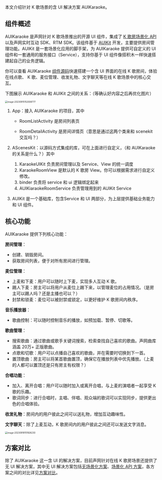 本文介绍针对 K 歌场景的含 UI 解决方案 AUIKaraoke。

## 组件概述

AUIKaraoke 是声网针对 K 歌场景推出的开源 UI 组件，集成了 [K 歌房场景化 API]() 以及声网实时互动 SDK、RTM SDK。该组件基于 [AUIKit](https://github.com/AgoraIO-Community/AUIKit/tree/main)  开发，主要提供房间管理功能。AUIKit 是一套场景化应用的脚手架，为 AUIKaraoke 提供可自定义的 UI 组件和一套通用的服务接口（Service），支持你基于 UI 组件像搭积木一样快速搭建起自己的业务逻辑。

你可以查看 AUIKaraoke [组件源码](https://github.com/AgoraIO-Community/AUIKitKaraoke)快速搭建一个含 UI 界面的在线 K 歌房间，体验在线点歌、 K 歌、麦位管理、收发礼物、文字聊天等在线 K 歌场景中的核心交互。

下图展示 AUIKaraoke 和 AUIKit 之间的关系：（等确认好内容之后再优化图片）

<img src="/Users/admin/Library/Application Support/typora-user-images/image-20230915152008777.png" alt="image-20230915152008777" style="zoom:50%;" />

1. App：接入 AUIKaraoke 的项目，其中

   - RoomListActivity 是房间列表页

   - RoomDetailActivity 是房间详情页（意思是通过这两个类来和 scenekit 交互吗？）

2. AScenesKit：以源码方式集成的库，可在上面进行自定义，（和 AUIKaraoke 的关系是什么？）其中

   1. KaraokeUIKit 负责房间管理以及 Service、View 的统一调度
   2. KaraokeRoomView 是默认的 K 歌房 View。你可以根据需求进行自定义修改。
   3. binder 负责将 service 和 ui 逻辑绑定起来
   4. AUIKiaraokeRoomService 负责管理用到的 AUIKit Service

3. AUIKit 是一个基础库，包含Service 和 UI 两部分，为上层提供基础业务能力和 UI 组件。

## 核心功能

AUIKaraoke 提供下列核心功能：

**房间管理**：

- 创建、销毁房间。
- 获取房间列表，便于对所有房间进行管理。

**麦位管理**：

- 上麦和下麦：用户可以随时上下麦，实现多人互动 K 歌。
- 踢人下麦：房主可以将用户从麦位上踢下来，以管理麦位的占用情况。（是房主可以踢人吗？还是主播也可以？）
- 封禁和锁麦：麦位可以被封禁或锁定，以更好维护 K 歌房间内秩序。

**音乐播放器**：

- 歌曲控制：可以随时控制音乐的播放，如预加载、暂停、切歌等。

**歌曲管理**：

- 搜索歌曲：通过歌曲或歌手关键词搜索，检索查找自己喜欢的歌曲。声网曲库涵盖 20万+ 正版歌曲。
- 点歌和切歌：用户可以点播自己喜欢的歌曲，并在需要时切换到下一首。
- 置顶歌曲：房主可以将某首歌曲置顶，确保它在播放列表中优先播放。（上麦的人都可以置顶还是只有房主有权限？）

**合唱功能**：

- 加入、离开合唱：用户可以随时加入或离开合唱，与上麦的演唱者一起享受 K 歌的乐趣。
- 歌词同步：进行合唱时，主唱、伴唱、观众端的歌词可以实现同步，提供更出色的合唱体验。

**收发礼物**：房间内的用户彼此之间可以送礼物，增加互动趣味性。

**文字聊天**：除了上麦互动，K 歌房间内的用户彼此之间还可以发送文字消息。

<img src="/Users/admin/Library/Application Support/typora-user-images/image-20230918151926230.png" alt="image-20230918151926230" style="zoom:50%;" />

## 方案对比

除了 AUIKaraoke 这一含 UI 的解决方案，目前声网针对在线 K 歌房场景还提供了无 UI 解决方案，其中无 UI 解决方案包括[无场景化方案](https://confluence.agoralab.co/)、[场景化 API 方案](https://confluence.agoralab.co/)，各方案之间的对比详见[方案对比]()。



